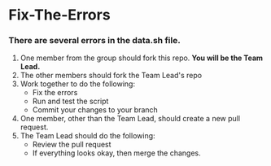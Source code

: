 # Fix-The-Errors

### There are several errors in the data.sh file.

1. One member from the group should fork this repo. **You will be the Team Lead.**
2. The other members should fork the Team Lead's repo
3. Work together to do the following:
    - Fix the errors
    - Run and test the script
    - Commit your changes to your branch
4. One member, other than the Team Lead, should create a new pull request.
6. The Team Lead should do the following:
    - Review the pull request
    - If everything looks okay, then merge the changes.
